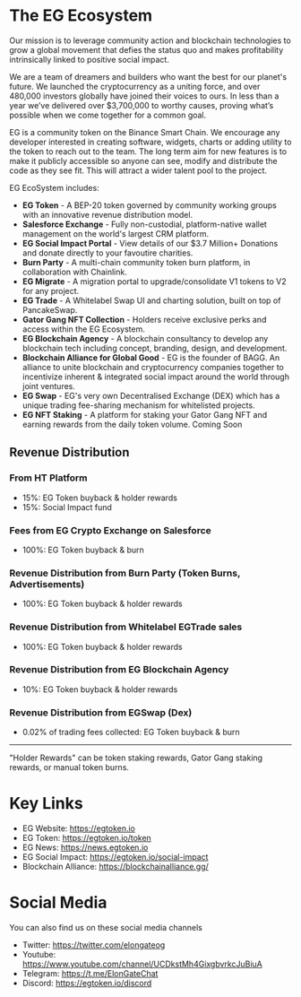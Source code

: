 # The EG Ecosystem

Our mission is to leverage community action and blockchain technologies to grow a global movement that defies the status quo and makes profitability intrinsically linked to positive social impact.<p>
We are a team of dreamers and builders who want the best for our planet's future.
We launched the cryptocurrency as a uniting force, and over 480,000 investors globally have joined their voices to ours. In less than a year we’ve delivered over $3,700,000 to worthy causes, proving what’s possible when we come together for a common goal. <p>

EG is a community token on the Binance Smart Chain. We encourage any developer interested in creating software, widgets, charts or adding utility to the token to reach out to the team. The long term aim for new features is to make it publicly accessible so anyone can see, modify and distribute the code as they see fit. This will attract a wider talent pool to the project. 

EG EcoSystem includes: <p>

* <b>EG Token</b> - A BEP-20 token governed by community working groups with an innovative revenue distribution model. <br>
* <b>Salesforce Exchange</b> - Fully non-custodial, platform-native wallet management on the world's largest CRM platform.<br>
* <b>EG Social Impact Portal</b> - View details of our $3.7 Million+ Donations and donate directly to your favoutire charities.<br>
* <b>Burn Party</b> - A multi-chain community token burn platform, in collaboration with Chainlink.<br>
* <b>EG Migrate</b> - A migration portal to upgrade/consolidate V1 tokens to V2 for any project.
* <b>EG Trade</b> - A Whitelabel Swap UI and charting solution, built on top of PancakeSwap.<br>
* <b>Gator Gang NFT Collection</b> - Holders receive exclusive perks and access within the EG Ecosystem.<br>
* <b>EG Blockchain Agency</b> - A blockchain consultancy to develop any blockchain tech including concept, branding, design, and development.<br>
* <b>Blockchain Alliance for Global Good</b> - EG is the founder of BAGG. An alliance to unite blockchain and cryptocurrency companies together to incentivize inherent & integrated social impact around the world through joint ventures.<br>
* <b>EG Swap</b> - EG's very own Decentralised Exchange (DEX) which has a unique trading fee-sharing mechanism for whitelisted projects. <br>
* <b>EG NFT Staking</b> - A platform for staking your Gator Gang NFT and earning rewards from the daily token volume. Coming Soon<br>


## Revenue Distribution 

### From HT Platform
* 15%: EG Token buyback & holder rewards</br>
* 15%: Social Impact fund</br>

### Fees from EG Crypto Exchange on Salesforce
* 100%: EG Token buyback & burn

### Revenue Distribution from Burn Party (Token Burns, Advertisements)
* 100%: EG Token buyback & holder rewards

### Revenue Distribution from Whitelabel EGTrade sales
* 100%: EG Token buyback & holder rewards

### Revenue Distribution from EG Blockchain Agency
* 10%: EG Token buyback & holder rewards

### Revenue Distribution from EGSwap (Dex)
* 0.02% of trading fees collected: EG Token buyback & burn

<hr>

"Holder Rewards" can be token staking rewards, Gator Gang staking rewards, or manual token burns.

# Key Links
* EG Website: https://egtoken.io <br>
* EG Token: https://egtoken.io/token <br>
* EG News: https://news.egtoken.io <br>
* EG Social Impact: https://egtoken.io/social-impact <br>
* Blockchain Alliance: https://blockchainalliance.gg/ 

# Social Media
You can also find us on these social media channels

* Twitter: https://twitter.com/elongateog <br>
* Youtube: https://www.youtube.com/channel/UCDkstMh4GixgbvrkcJuBiuA <br>
* Telegram: https://t.me/ElonGateChat <br>
* Discord: https://egtoken.io/discord <br>

